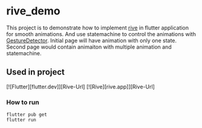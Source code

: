 # rive_demo

This project is to demonstrate how to implement [rive](https://rive.app) in flutter application for smooth animations. And use statemachine to control the animations with [GestureDetector](https://api.flutter.dev/flutter/widgets/GestureDetector-class.html). Initial page will have animation with only one state. Second page would contain animaiton with multiple animation and statemachine.

## Used in project

[![Flutter][flutter.dev]][Rive-Url]
[![Rive][rive.app]][Rive-Url]

### How to run

```
flutter pub get
flutter run
```


